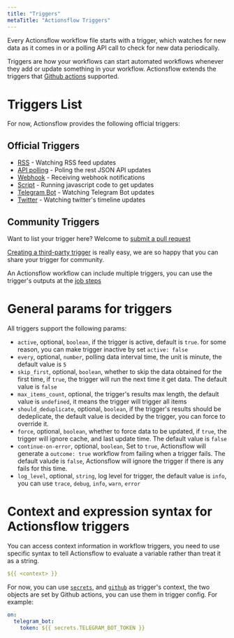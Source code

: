 ```yaml
---
title: "Triggers"
metaTitle: "Actionsflow Triggers"
---
```


Every Actionsflow workflow file starts with a trigger, which watches for new data as it comes in or a polling API call to check for new data periodically.

Triggers are how your workflows can start automated workflows whenever they add or update something in your workflow. Actionsflow extends the triggers that [Github actions](https://docs.github.com/en/actions/reference/events-that-trigger-workflows) supported.

# Triggers List

For now, Actionsflow provides the following official triggers:

## Official Triggers

- [RSS](/docs/triggers/0-rss.md) - Watching RSS feed updates
- [API polling](/docs/triggers/1-poll.md) - Poling the rest JSON API updates
- [Webhook](/docs/triggers/2-webhook.md) - Receiving webhook notifications
- [Script](/docs/triggers/3-script.md) - Running javascript code to get updates
- [Telegram Bot](https://github.com/actionsflow/actionsflow/tree/master/packages/actionsflow-trigger-telegram_bot) - Watching Telegram Bot updates
- [Twitter](https://github.com/actionsflow/actionsflow/tree/master/packages/actionsflow-trigger-twitter) - Watching twitter's timeline updates

## Community Triggers

Want to list your trigger here? Welcome to [submit a pull request](https://github.com/actionsflow/actionsflow/edit/master/docs/triggers.md)

[Creating a third-party trigger](/docs/creating-triggers.md) is really easy, we are so happy that you can share your trigger for community.

An Actionsflow workflow can include multiple triggers, you can use the trigger's outputs at the [job steps](/docs/steps.md)

# General params for triggers

All triggers support the following params:

- `active`, optional, `boolean`, if the trigger is active, default is `true`. for some reason, you can make trigger inactive by set `active: false`
- `every`, optional, `number`, polling data interval time, the unit is minute, the default value is `5`
- `skip_first`, optional, `boolean`, whether to skip the data obtained for the first time, if `true`, the trigger will run the next time it get data. The default value is `false`
- `max_items_count`, optional, the trigger's results max length, the default value is `undefined`, it means the trigger will trigger all items
- `should_deduplicate`, optional, `boolean`, if the trigger's results should be dedeplicate, the default value is decided by the trigger, you can force to override it.
- `force`, optional, `boolean`, whether to force data to be updated, if `true`, the trigger will ignore cache, and last update time. The default value is `false`
- `continue-on-error`, optional, `boolean`, Set to `true`, Actionsflow will generate a `outcome: true` workflow from failing when a trigger fails. The default valude is `false`, Actionsflow will ignore the trigger if there is any fails for this time.
- `log_level`, optional, `string`, log level for trigger, the default value is `info`, you can use `trace`, `debug`, `info`, `warn`, `error`

# Context and expression syntax for Actionsflow triggers

You can access context information in workflow triggers, you need to use specific syntax to tell Actionsflow to evaluate a variable rather than treat it as a string.

```yaml
${{ <context> }}
```

For now, you can use [`secrets`](https://docs.github.com/en/actions/configuring-and-managing-workflows/creating-and-storing-encrypted-secrets), and [`github`](https://docs.github.com/en/actions/reference/context-and-expression-syntax-for-github-actions#github-context) as trigger's context, the two objects are set by Github actions, you can use them in trigger config. For example:

```yaml
on:
  telegram_bot:
    token: ${{ secrets.TELEGRAM_BOT_TOKEN }}
```
